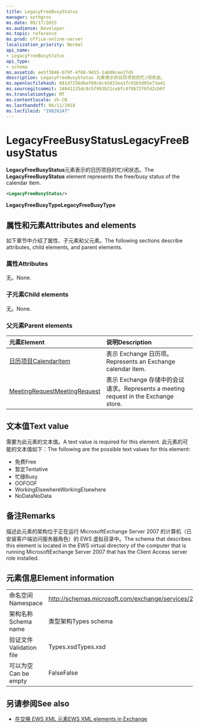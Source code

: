 ```yaml
---
title: LegacyFreeBusyStatus
manager: sethgros
ms.date: 09/17/2015
ms.audience: Developer
ms.topic: reference
ms.prod: office-online-server
localization_priority: Normal
api_name:
- LegacyFreeBusyStatus
api_type:
- schema
ms.assetid: ee5f3046-b79f-4f68-9455-1a688cee2745
description: LegacyFreeBusyStatus 元素表示的日历项目的忙/闲状态。
ms.openlocfilehash: 681d7256dbef09c6c43d33ea1fc92b5d05e73a41
ms.sourcegitcommit: 34041125dc8c5f993b21cebfc4f8b72f0fd2cb6f
ms.translationtype: MT
ms.contentlocale: zh-CN
ms.lasthandoff: 06/11/2018
ms.locfileid: "19826247"
---
```

# <a name="legacyfreebusystatus"></a><span data-ttu-id="cbb83-103">LegacyFreeBusyStatus</span><span class="sxs-lookup"><span data-stu-id="cbb83-103">LegacyFreeBusyStatus</span></span>

<span data-ttu-id="cbb83-104">**LegacyFreeBusyStatus**元素表示的日历项目的忙/闲状态。</span><span class="sxs-lookup"><span data-stu-id="cbb83-104">The **LegacyFreeBusyStatus** element represents the free/busy status of the calendar item.</span></span> 
  
```xml
<LegacyFreeBusyStatus/>
```

<span data-ttu-id="cbb83-105">**LegacyFreeBusyType**</span><span class="sxs-lookup"><span data-stu-id="cbb83-105">**LegacyFreeBusyType**</span></span>

## <a name="attributes-and-elements"></a><span data-ttu-id="cbb83-106">属性和元素</span><span class="sxs-lookup"><span data-stu-id="cbb83-106">Attributes and elements</span></span>

<span data-ttu-id="cbb83-107">如下章节中介绍了属性、子元素和父元素。</span><span class="sxs-lookup"><span data-stu-id="cbb83-107">The following sections describe attributes, child elements, and parent elements.</span></span>
  
### <a name="attributes"></a><span data-ttu-id="cbb83-108">属性</span><span class="sxs-lookup"><span data-stu-id="cbb83-108">Attributes</span></span>

<span data-ttu-id="cbb83-109">无。</span><span class="sxs-lookup"><span data-stu-id="cbb83-109">None.</span></span>
  
### <a name="child-elements"></a><span data-ttu-id="cbb83-110">子元素</span><span class="sxs-lookup"><span data-stu-id="cbb83-110">Child elements</span></span>

<span data-ttu-id="cbb83-111">无。</span><span class="sxs-lookup"><span data-stu-id="cbb83-111">None.</span></span>
  
### <a name="parent-elements"></a><span data-ttu-id="cbb83-112">父元素</span><span class="sxs-lookup"><span data-stu-id="cbb83-112">Parent elements</span></span>

|<span data-ttu-id="cbb83-113">**元素**</span><span class="sxs-lookup"><span data-stu-id="cbb83-113">**Element**</span></span>|<span data-ttu-id="cbb83-114">**说明**</span><span class="sxs-lookup"><span data-stu-id="cbb83-114">**Description**</span></span>|
|:-----|:-----|
|[<span data-ttu-id="cbb83-115">日历项目</span><span class="sxs-lookup"><span data-stu-id="cbb83-115">CalendarItem</span></span>](calendaritem.md) <br/> |<span data-ttu-id="cbb83-116">表示 Exchange 日历项。</span><span class="sxs-lookup"><span data-stu-id="cbb83-116">Represents an Exchange calendar item.</span></span>  <br/> |
|[<span data-ttu-id="cbb83-117">MeetingRequest</span><span class="sxs-lookup"><span data-stu-id="cbb83-117">MeetingRequest</span></span>](meetingrequest.md) <br/> |<span data-ttu-id="cbb83-118">表示 Exchange 存储中的会议请求。</span><span class="sxs-lookup"><span data-stu-id="cbb83-118">Represents a meeting request in the Exchange store.</span></span>  <br/> |
   
## <a name="text-value"></a><span data-ttu-id="cbb83-119">文本值</span><span class="sxs-lookup"><span data-stu-id="cbb83-119">Text value</span></span>

<span data-ttu-id="cbb83-120">需要为此元素的文本值。</span><span class="sxs-lookup"><span data-stu-id="cbb83-120">A text value is required for this element.</span></span> <span data-ttu-id="cbb83-121">此元素的可能的文本值如下：</span><span class="sxs-lookup"><span data-stu-id="cbb83-121">The following are the possible text values for this element:</span></span>
  
- <span data-ttu-id="cbb83-122">免费</span><span class="sxs-lookup"><span data-stu-id="cbb83-122">Free</span></span> 
- <span data-ttu-id="cbb83-123">暂定</span><span class="sxs-lookup"><span data-stu-id="cbb83-123">Tentative</span></span>
- <span data-ttu-id="cbb83-124">忙碌</span><span class="sxs-lookup"><span data-stu-id="cbb83-124">Busy</span></span>
- <span data-ttu-id="cbb83-125">OOF</span><span class="sxs-lookup"><span data-stu-id="cbb83-125">OOF</span></span>
- <span data-ttu-id="cbb83-126">WorkingElsewhere</span><span class="sxs-lookup"><span data-stu-id="cbb83-126">WorkingElsewhere</span></span>
- <span data-ttu-id="cbb83-127">NoData</span><span class="sxs-lookup"><span data-stu-id="cbb83-127">NoData</span></span>
    
## <a name="remarks"></a><span data-ttu-id="cbb83-128">备注</span><span class="sxs-lookup"><span data-stu-id="cbb83-128">Remarks</span></span>

<span data-ttu-id="cbb83-129">描述此元素的架构位于正在运行 MicrosoftExchange Server 2007 的计算机（已安装客户端访问服务器角色）的 EWS 虚拟目录中。</span><span class="sxs-lookup"><span data-stu-id="cbb83-129">The schema that describes this element is located in the EWS virtual directory of the computer that is running MicrosoftExchange Server 2007 that has the Client Access server role installed.</span></span>
  
## <a name="element-information"></a><span data-ttu-id="cbb83-130">元素信息</span><span class="sxs-lookup"><span data-stu-id="cbb83-130">Element information</span></span>

|||
|:-----|:-----|
|<span data-ttu-id="cbb83-131">命名空间</span><span class="sxs-lookup"><span data-stu-id="cbb83-131">Namespace</span></span>  <br/> |http://schemas.microsoft.com/exchange/services/2006/types  <br/> |
|<span data-ttu-id="cbb83-132">架构名称</span><span class="sxs-lookup"><span data-stu-id="cbb83-132">Schema name</span></span>  <br/> |<span data-ttu-id="cbb83-133">类型架构</span><span class="sxs-lookup"><span data-stu-id="cbb83-133">Types schema</span></span>  <br/> |
|<span data-ttu-id="cbb83-134">验证文件</span><span class="sxs-lookup"><span data-stu-id="cbb83-134">Validation file</span></span>  <br/> |<span data-ttu-id="cbb83-135">Types.xsd</span><span class="sxs-lookup"><span data-stu-id="cbb83-135">Types.xsd</span></span>  <br/> |
|<span data-ttu-id="cbb83-136">可以为空</span><span class="sxs-lookup"><span data-stu-id="cbb83-136">Can be empty</span></span>  <br/> |<span data-ttu-id="cbb83-137">False</span><span class="sxs-lookup"><span data-stu-id="cbb83-137">False</span></span>  <br/> |
   
## <a name="see-also"></a><span data-ttu-id="cbb83-138">另请参阅</span><span class="sxs-lookup"><span data-stu-id="cbb83-138">See also</span></span>

- [<span data-ttu-id="cbb83-139">在交换 EWS XML 元素</span><span class="sxs-lookup"><span data-stu-id="cbb83-139">EWS XML elements in Exchange</span></span>](ews-xml-elements-in-exchange.md)


